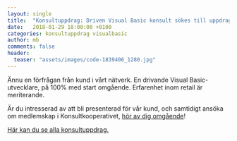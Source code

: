 ```yaml
---
layout: single
title:  "Konsultuppdrag: Driven Visual Basic konsult sökes till uppdrag i Göteborg"
date:   2018-01-29 18:00:00 +0100
categories: konsultuppdrag visualbasic
author: mb
comments: false
header:
  teaser: "assets/images/code-1839406_1280.jpg"
---
```

Ännu en förfrågan från kund i vårt nätverk. En drivande Visual Basic-utvecklare, på 100% med start omgående. Erfarenhet inom retail är meriterande.

Är du intresserad av att bli presenterad för vår kund, och samtidigt ansöka om medlemskap i Konsultkooperativet, [hör av dig omgående](https://konsult.coop/contact)!

[Här kan du se alla konsultuppdrag.](/blog/konsultuppdrag/)

<script type="application/ld+json"> {
  "@context" : "http://schema.org/",
  "@type" : "JobPosting",
  "title" : "Driven Visual Basic konsult sökes till uppdrag i Göteborg",
  "description" : "<p>En drivande Visual Basic-utvecklare, på 100% med start omgående. Erfarenhet inom retail är meriterande.</p>
    <p>Är du intresserad av att bli presenterad för vår kund, och samtidigt ansöka om medlemskap i Konsultkooperativet, <a href='https://konsult.coop/contact'>hör av dig omgående</a>!</p>
    <p><a href='https://konsult.coop/blog/konsultuppdrag/'>Här kan du se alla konsultuppdrag.</a></p>",
  "identifier": {
    "@type": "PropertyValue",
    "name": "Konsultkooperativet",
    "value": "2018012901"
  },
  "datePosted" : "2018-01-29",
  "validThrough" : "2018-03-29T00:00",
  "employmentType" : "CONTRACTOR",
  "hiringOrganization" : {
    "@type" : "Organization",
    "name" : "Konsultkooperativet",
    "sameAs" : "https://konsult.coop",
    "logo" : "https://konsult.coop/img/coop_orange-300x126.png"
  },
  "jobLocation" : {
    "@type" : "Place",
    "address" : {
      "@type" : "PostalAddress",
      "streetAddress" : "Kungsgatan 4",
      "postalCode" : "411 19",
      "addressRegion": "NA",
      "addressLocality" : "Göteborg",
      "addressCountry": "SE"
    }
  }
}
</script>
